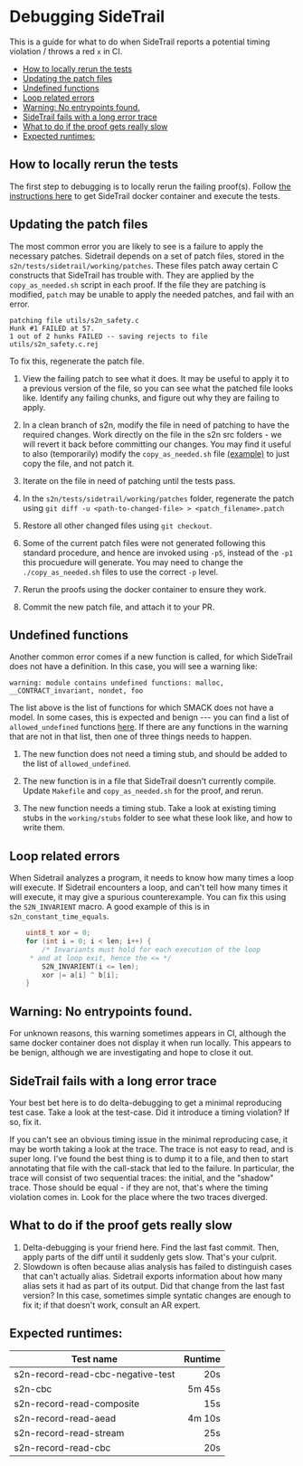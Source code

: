 # Debugging SideTrail

This is a guide for what to do when SideTrail reports a potential timing violation / throws a red `x` in CI.

<!-- START doctoc generated TOC please keep comment here to allow auto update -->
<!-- DON'T EDIT THIS SECTION, INSTEAD RE-RUN doctoc TO UPDATE -->


- [How to locally rerun the tests](#how-to-locally-rerun-the-tests)
- [Updating the patch files](#updating-the-patch-files)
- [Undefined functions](#undefined-functions)
- [Loop related errors](#loop-related-errors)
- [Warning: No entrypoints found.](#warning-no-entrypoints-found)
- [SideTrail fails with a long error trace](#sidetrail-fails-with-a-long-error-trace)
- [What to do if the proof gets really slow](#what-to-do-if-the-proof-gets-really-slow)
- [Expected runtimes:](#expected-runtimes)

<!-- END doctoc generated TOC please keep comment here to allow auto update -->

## How to locally rerun the tests

The first step to debugging is to locally rerun the failing proof(s).
Follow [the instructions here](README.md#how-to-execute-the-tests) to get SideTrail docker container and execute the tests.

## Updating the patch files

The most common error you are likely to see is a failure to apply the necessary patches.
Sidetrail depends on a set of patch files, stored in the `s2n/tests/sidetrail/working/patches`.
These files patch away certain C constructs that SideTrail has trouble with.
They are applied by the `copy_as_needed.sh` script in each proof.
If the file they are patching is modified, `patch` may be unable to apply the needed patches, and fail with an error.

```
patching file utils/s2n_safety.c
Hunk #1 FAILED at 57.
1 out of 2 hunks FAILED -- saving rejects to file utils/s2n_safety.c.rej
```

To fix this, regenerate the patch file.

1. View the failing patch to see what it does.
   It may be useful to apply it to a previous version of the file, so you can see what the patched file looks like.
   Identify any failing chunks, and figure out why they are failing to apply.
   
2. In a clean branch of s2n, modify the file in need of patching to have the required changes.
   Work directly on the file in the s2n src folders - we will revert it back before committing our changes.
   You may find it useful to also (temporarily) modify the `copy_as_needed.sh` file [(example)](https://github.com/awslabs/s2n/blob/master/tests/sidetrail/working/s2n-cbc/copy_as_needed.sh) to just copy the file, and not patch it.

3. Iterate on the file in need of patching until the tests pass.

4. In the `s2n/tests/sidetrail/working/patches` folder, regenerate the patch using `git diff -u <path-to-changed-file> > <patch_filename>.patch`

5. Restore all other changed files using `git checkout`.

6. Some of the current patch files were not generated following this standard procedure, and hence are invoked using `-p5`, instead of the `-p1` this procuedure will generate.
   You may need to change the `./copy_as_needed.sh` files to use the correct `-p` level.
   
7. Rerun the proofs using the docker container to ensure they work.

8. Commit the new patch file, and attach it to your PR.

## Undefined functions

Another common error comes if a new function is called, for which SideTrail does not have a definition.
In this case, you will see a warning like:

```
warning: module contains undefined functions: malloc, __CONTRACT_invariant, nondet, foo
```

The list above is the list of functions for which SMACK does not have a model.
In some cases, this is expected and benign --- you can find a list of `allowed_undefined` functions [here](https://github.com/awslabs/s2n/blob/master/tests/sidetrail/count_success.pl#L33).
If there are any functions in the warning that are not in that list, then one of three things needs to happen.

1. The new function does not need a timing stub, and should be added to the list of `allowed_undefined`.

1. The new function is in a file that SideTrail doesn't currently compile.
   Update `Makefile` and `copy_as_needed.sh` for the proof, and rerun.
   
1. The new function needs a timing stub.
   Take a look at existing timing stubs in the `working/stubs` folder to see what these look like, and how to write them.

## Loop related errors

When Sidetrail analyzes a program, it needs to know how many times a loop will execute.
If Sidetrail encounters a loop, and can't tell how many times it will execute, it may give a spurious counterexample.
You can fix this using the `S2N_INVARIENT` macro.
A good example of this is in `s2n_constant_time_equals`.

```C
    uint8_t xor = 0;
    for (int i = 0; i < len; i++) {
        /* Invariants must hold for each execution of the loop
	 * and at loop exit, hence the <= */
        S2N_INVARIENT(i <= len);
        xor |= a[i] ^ b[i];
    }
```

## Warning: No entrypoints found.

For unknown reasons, this warning sometimes appears in CI, although the same docker container does not display it when run locally.
This appears to be benign, although we are investigating and hope to close it out.

## SideTrail fails with a long error trace

Your best bet here is to do delta-debugging to get a minimal reproducing test case.
Take a look at the test-case.
Did it introduce a timing violation?
If so, fix it.

If you can't see an obvious timing issue in the minimal reproducing case, it may be worth taking a look at the trace.
The trace is not easy to read, and is super long.
I've found the best thing is to dump it to a file, and then to start annotating that file with the call-stack that led to the failure.
In particular, the trace will consist of two sequential traces: the initial, and the "shadow" trace.
Those should be equal - if they are not, that's where the timing violation comes in.
Look for the place where the two traces diverged.

## What to do if the proof gets really slow

1. Delta-debugging is your friend here.
   Find the last fast commit.
   Then, apply parts of the diff until it suddenly gets slow.
   That's your culprit.
1. Slowdown is often because alias analysis has failed to distinguish cases that can't actually alias.
   Sidetrail exports information about how many alias sets it had as part of its output.
   Did that change from the last fast version?
   In this case, sometimes simple syntatic changes are enough to fix it; if that doesn't work, consult an AR expert.


## Expected runtimes:

| Test name                         | Runtime | 
| --------------------------------- | ------: |
| s2n-record-read-cbc-negative-test | 20s     |
| s2n-cbc                           | 5m 45s  |
| s2n-record-read-composite         | 15s     |
| s2n-record-read-aead              | 4m 10s  |
| s2n-record-read-stream            | 25s     |
| s2n-record-read-cbc               | 20s     |

